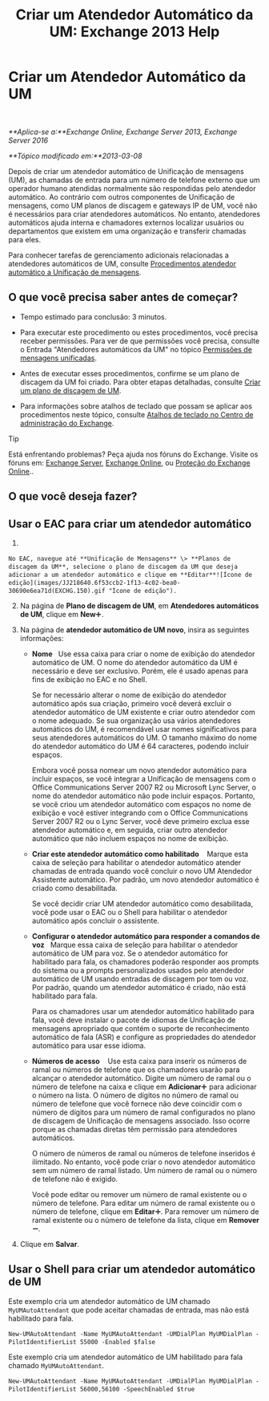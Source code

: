 ﻿---
title: 'Criar um Atendedor Automático da UM: Exchange 2013 Help'
TOCTitle: Criar um Atendedor Automático da UM
ms:assetid: 773f53fb-d80f-4a79-8bd3-bd753942489f
ms:mtpsurl: https://technet.microsoft.com/pt-br/library/Aa998875(v=EXCHG.150)
ms:contentKeyID: 50485949
ms.date: 05/22/2018
mtps_version: v=EXCHG.150
f1_keywords:
- Microsoft.Exchange.Management.SnapIn.Esm.OrganizationConfiguration.UnifiedMessaging.CreateAutoAttendantWizardForm.CreateAutoAttendantWizardPage
ms.translationtype: MT
---

# Criar um Atendedor Automático da UM

 

_**Aplica-se a:**Exchange Online, Exchange Server 2013, Exchange Server 2016_

_**Tópico modificado em:**2013-03-08_

Depois de criar um atendedor automático de Unificação de mensagens (UM), as chamadas de entrada para um número de telefone externo que um operador humano atendidas normalmente são respondidas pelo atendedor automático. Ao contrário com outros componentes de Unificação de mensagens, como UM planos de discagem e gateways IP de UM, você não é necessários para criar atendedores automáticos. No entanto, atendedores automáticos ajuda interna e chamadores externos localizar usuários ou departamentos que existem em uma organização e transferir chamadas para eles.

Para conhecer tarefas de gerenciamento adicionais relacionadas a atendedores automáticos de UM, consulte [Procedimentos atendedor automático a Unificação de mensagens](um-auto-attendant-procedures-exchange-2013-help.md).

## O que você precisa saber antes de começar?

  - Tempo estimado para conclusão: 3 minutos.

  - Para executar este procedimento ou estes procedimentos, você precisa receber permissões. Para ver de que permissões você precisa, consulte o Entrada "Atendedores automáticos da UM" no tópico [Permissões de mensagens unificadas](unified-messaging-permissions-exchange-2013-help.md).

  - Antes de executar esses procedimentos, confirme se um plano de discagem da UM foi criado. Para obter etapas detalhadas, consulte [Criar um plano de discagem de UM](create-a-um-dial-plan-exchange-2013-help.md).

  - Para informações sobre atalhos de teclado que possam se aplicar aos procedimentos neste tópico, consulte [Atalhos de teclado no Centro de administração do Exchange](keyboard-shortcuts-in-the-exchange-admin-center-exchange-online-protection-help.md).


> [!TIP]
> Está enfrentando problemas? Peça ajuda nos fóruns do Exchange. Visite os fóruns em: <A href="https://go.microsoft.com/fwlink/p/?linkid=60612">Exchange Server</A>, <A href="https://go.microsoft.com/fwlink/p/?linkid=267542">Exchange Online</A>, ou <A href="https://go.microsoft.com/fwlink/p/?linkid=285351">Proteção do Exchange Online</A>..



## O que você deseja fazer?

## Usar o EAC para criar um atendedor automático

1.  
    
    No EAC, navegue até **Unificação de Mensagens** \> **Planos de discagem da UM**, selecione o plano de discagem da UM que deseja adicionar a um atendedor automático e clique em **Editar**![Ícone de edição](images/JJ218640.6f53ccb2-1f13-4c02-bea0-30690e6ea71d(EXCHG.150).gif "Ícone de edição").

2.  Na página de **Plano de discagem de UM**, em **Atendedores automáticos de UM**, clique em **New**![Ícone Adicionar](images/JJ218640.c1e75329-d6d7-4073-a27d-498590bbb558(EXCHG.150).gif "Ícone Adicionar").

3.  Na página de **atendedor automático de UM novo**, insira as seguintes informações:
    
      - **Nome**   Use essa caixa para criar o nome de exibição do atendedor automático de UM. O nome do atendedor automático da UM é necessário e deve ser exclusivo. Porém, ele é usado apenas para fins de exibição no EAC e no Shell.
        
        Se for necessário alterar o nome de exibição do atendedor automático após sua criação, primeiro você deverá excluir o atendedor automático de UM existente e criar outro atendedor com o nome adequado. Se sua organização usa vários atendedores automáticos do UM, é recomendável usar nomes significativos para seus atendedores automáticos do UM. O tamanho máximo do nome do atendedor automático do UM é 64 caracteres, podendo incluir espaços.
        
        Embora você possa nomear um novo atendedor automático para incluir espaços, se você integrar a Unificação de mensagens com o Office Communications Server 2007 R2 ou Microsoft Lync Server, o nome do atendedor automático não pode incluir espaços. Portanto, se você criou um atendedor automático com espaços no nome de exibição e você estiver integrando com o Office Communications Server 2007 R2 ou o Lync Server, você deve primeiro exclua esse atendedor automático e, em seguida, criar outro atendedor automático que não incluem espaços no nome de exibição.
    
      - **Criar este atendedor automático como habilitado**    Marque esta caixa de seleção para habilitar o atendedor automático atender chamadas de entrada quando você concluir o novo UM Atendedor Assistente automático. Por padrão, um novo atendedor automático é criado como desabilitada.
        
        Se você decidir criar UM atendedor automático como desabilitada, você pode usar o EAC ou o Shell para habilitar o atendedor automático após concluir o assistente.
    
      - **Configurar o atendedor automático para responder a comandos de voz**   Marque essa caixa de seleção para habilitar o atendedor automático de UM para voz. Se o atendedor automático for habilitado para fala, os chamadores poderão responder aos prompts do sistema ou a prompts personalizados usados pelo atendedor automático de UM usando entradas de discagem por tom ou voz. Por padrão, quando um atendedor automático é criado, não está habilitado para fala.
        
        Para os chamadores usar um atendedor automático habilitado para fala, você deve instalar o pacote de idiomas de Unificação de mensagens apropriado que contém o suporte de reconhecimento automático de fala (ASR) e configure as propriedades do atendedor automático para usar esse idioma.
    
      - **Números de acesso**    Use esta caixa para inserir os números de ramal ou números de telefone que os chamadores usarão para alcançar o atendedor automático. Digite um número de ramal ou o número de telefone na caixa e clique em **Adicionar**![Ícone Adicionar](images/JJ218640.c1e75329-d6d7-4073-a27d-498590bbb558(EXCHG.150).gif "Ícone Adicionar") para adicionar o número na lista. O número de dígitos no número de ramal ou número de telefone que você fornece não deve coincidir com o número de dígitos para um número de ramal configurados no plano de discagem de Unificação de mensagens associado. Isso ocorre porque as chamadas diretas têm permissão para atendedores automáticos.
        
        O número de números de ramal ou números de telefone inseridos é ilimitado. No entanto, você pode criar o novo atendedor automático sem um número de ramal listado. Um número de ramal ou o número de telefone não é exigido.
        
        Você pode editar ou remover um número de ramal existente ou o número de telefone. Para editar um número de ramal existente ou o número de telefone, clique em **Editar**![Ícone Adicionar](images/JJ218640.c1e75329-d6d7-4073-a27d-498590bbb558(EXCHG.150).gif "Ícone Adicionar"). Para remover um número de ramal existente ou o número de telefone da lista, clique em **Remover**![ícone Remover](images/JJ657492.479b6ced-8d64-4277-a725-f17fea202b28(EXCHG.150).gif "ícone Remover").

4.  Clique em **Salvar**.

## Usar o Shell para criar um atendedor automático de UM

Este exemplo cria um atendedor automático de UM chamado `MyUMAutoAttendant` que pode aceitar chamadas de entrada, mas não está habilitado para fala.

    New-UMAutoAttendant -Name MyUMAutoAttendant -UMDialPlan MyUMDialPlan -PilotIdentifierList 55000 -Enabled $false

Este exemplo cria um atendedor automático de UM habilitado para fala chamado `MyUMAutoAttendant`.

    New-UMAutoAttendant -Name MyUMAutoAttendant -UMDialPlan MyUMDialPlan -PilotIdentifierList 56000,56100 -SpeechEnabled $true

